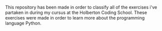 This repository has been made in order to classify all of the exercises i've partaken in during my cursus at the Holberton Coding School.
These exercises were made in order to learn more about the programming language Python.
